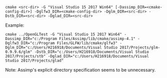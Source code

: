 ```
cmake <src-dir> -G "Visual Studio 15 2017 Win64" [-Dassimp_DIR=<cmake-config-dir>] -Dglfw3_DIR=<cmake-config-dir> -Dglm_DIR=<src-dir> -Dstb_DIR=<src-dir> -Dglad_DIR=<src-dir>
```

Example:

```
cmake ../OpenGLTest -G "Visual Studio 15 2017 Win64" -Dassimp_DIR="c:/Program Files/Assimp/lib/cmake/assimp-4.1" -Dglfw3_DIR="c:/Program Files/GLFW/lib/cmake/glfw3" -Dglm_DIR="c:/Users/H216918/Documents/Visual Studio 2017/Projects/glm-0.9.9.6/glm" -Dstb_DIR="c:/Users/H216918/Documents/Visual Studio 2017/Projects/stb" -Dglad_DIR="c:/Users/H216918/Documents/Visual Studio 2017/Projects/glad"
```

Note: Assimp's explicit directory specification seems to be unnecessary.
